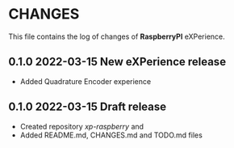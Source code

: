 # CHANGES
This file contains the log of changes of **RaspberryPI** eXPerience.


## 0.1.0 2022-03-15 New eXPerience release
- Added Quadrature Encoder experience


## 0.1.0 2022-03-15 Draft release
- Created repository *xp-raspberry* and
- Added README.md, CHANGES.md and TODO.md files
